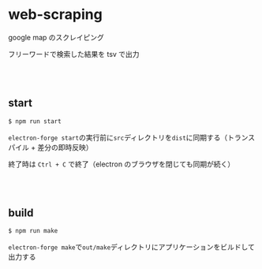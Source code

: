 # web-scraping

google map のスクレイピング

フリーワードで検索した結果を tsv で出力

<br/><br/>

## start

```bash
$ npm run start
```

`electron-forge start`の実行前に`src`ディレクトリを`dist`に同期する（トランスパイル + 差分の即時反映）

終了時は `Ctrl + C` で終了（electron のブラウザを閉じても同期が続く）

<br/><br/>

## build

```bash
$ npm run make
```

`electron-forge make`で`out/make`ディレクトリにアプリケーションをビルドして出力する
